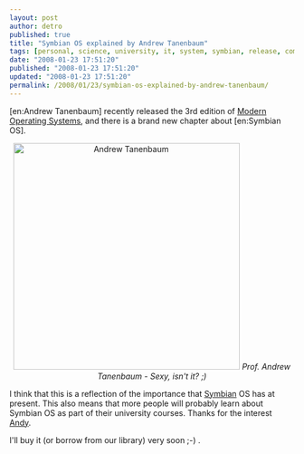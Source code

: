 ```yaml
---
layout: post
author: detro
published: true
title: "Symbian OS explained by Andrew Tanenbaum"
tags: [personal, science, university, it, system, symbian, release, computer, operating, curiosity, tanenbaum, os, book]
date: "2008-01-23 17:51:20"
published: "2008-01-23 17:51:20"
updated: "2008-01-23 17:51:20"
permalink: /2008/01/23/symbian-os-explained-by-andrew-tanenbaum/
---
```


[en:Andrew Tanenbaum] recently released the 3rd edition of <a href="http://www.pearsoned.co.uk/Student/detail.asp?item=100000000277564">Modern Operating Systems</a>, and there is a brand new chapter about [en:Symbian OS].

<div align="center">
<img src="http://redvip.homelinux.net/varios/www.wbglinks.net/pages/watchmen/pictures/pics03/tanenbaum1.jpg" alt="Andrew Tanenbaum" width="400" />
<em>Prof. Andrew Tanenbaum - Sexy, isn't it? ;)</em>
</div>

I think that this is a reflection of the importance that <a href="http://www.symbian.com/">Symbian</a> OS has at present. This also means that more people will probably learn about Symbian OS as part of their university courses.
Thanks for the interest <a href="http://www.cs.vu.nl/~ast/">Andy</a>.

I'll buy it (or borrow from our library) very soon ;-) .
